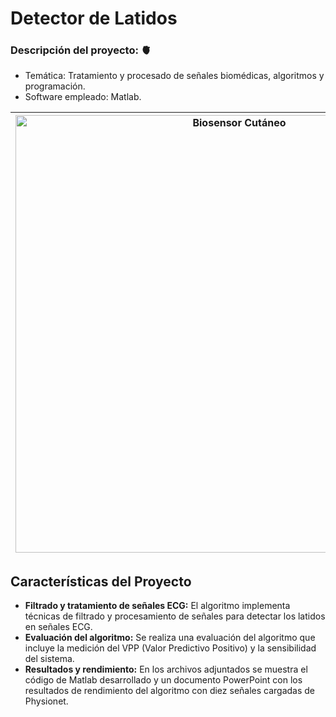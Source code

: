 # Detector de Latidos

### **Descripción del proyecto: 🫀**
  - Temática: Tratamiento y procesado de señales biomédicas, algoritmos y programación.
  - Software empleado: Matlab.

| <img src="https://user-images.githubusercontent.com/79250883/250925316-f8af79e3-756c-47a4-a4f2-22d3f7bcd382.png" alt="Biosensor Cutáneo" width="700" height="auto"> | Algoritmo para la detección de latidos en señales ECG mediante su filtrado y posterior tratamiento. El sistema cuenta también con una evaluación del algoritmo en la que se incluye su Valor Predictivo Positivo y sensibilidad. |
|---|---|

## Características del Proyecto

- **Filtrado y tratamiento de señales ECG:** El algoritmo implementa técnicas de filtrado y procesamiento de señales para detectar los latidos en señales ECG.
- **Evaluación del algoritmo:** Se realiza una evaluación del algoritmo que incluye la medición del VPP (Valor Predictivo Positivo) y la sensibilidad del sistema.
- **Resultados y rendimiento:** En los archivos adjuntados se muestra el código de Matlab desarrollado y un documento PowerPoint con los resultados de rendimiento del algoritmo con diez señales cargadas de Physionet.


